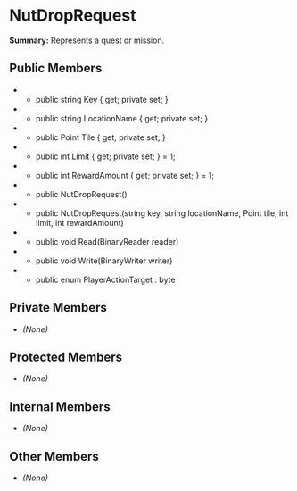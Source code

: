 # NutDropRequest

**Summary:** Represents a quest or mission.

## Public Members
- - public string Key { get; private set; }
- - public string LocationName { get; private set; }
- - public Point Tile { get; private set; }
- - public int Limit { get; private set; } = 1;
- - public int RewardAmount { get; private set; } = 1;
- - public NutDropRequest()
- - public NutDropRequest(string key, string locationName, Point tile, int limit, int rewardAmount)
- - public void Read(BinaryReader reader)
- - public void Write(BinaryWriter writer)
- - public enum PlayerActionTarget : byte

## Private Members
- *(None)*

## Protected Members
- *(None)*

## Internal Members
- *(None)*

## Other Members
- *(None)*
